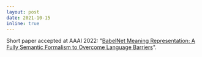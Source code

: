 ```yaml
---
layout: post
date: 2021-10-15
inline: true
---
```


Short paper accepted at AAAI 2022: "[BabelNet Meaning Representation: A Fully Semantic Formalism to Overcome Language Barriers](https://ojs.aaai.org/index.php/AAAI/article/view/21490)". 
